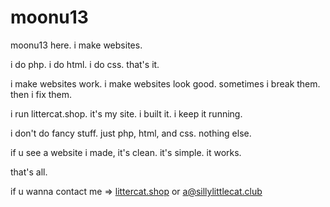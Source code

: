# moonu13  

moonu13 here. i make websites.  

i do php. i do html. i do css. that's it.  

i make websites work. i make websites look good. sometimes i break them. then i fix them.  

i run littercat.shop. it's my site. i built it. i keep it running.  

i don't do fancy stuff. just php, html, and css. nothing else.  

if u see a website i made, it's clean. it's simple. it works.  

that's all.

if u wanna contact me => [littercat.shop](https://littercat.shop/) or a@sillylittlecat.club
